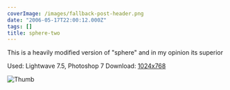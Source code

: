 ```yaml
---
coverImage: /images/fallback-post-header.png
date: "2006-05-17T22:00:12.000Z"
tags: []
title: sphere-two
---
```


This is a heavily modified version of "sphere" and in my opinion its superior

Used: Lightwave 7.5, Photoshop 7
Download: [1024x768](https://www.mikecann.co.uk/Images/Art-Full/sphere-two.jpg)

![Thumb](https://www.mikecann.co.uk/Images/Art-Thumbs/sphere-two.gif "Thumb")
